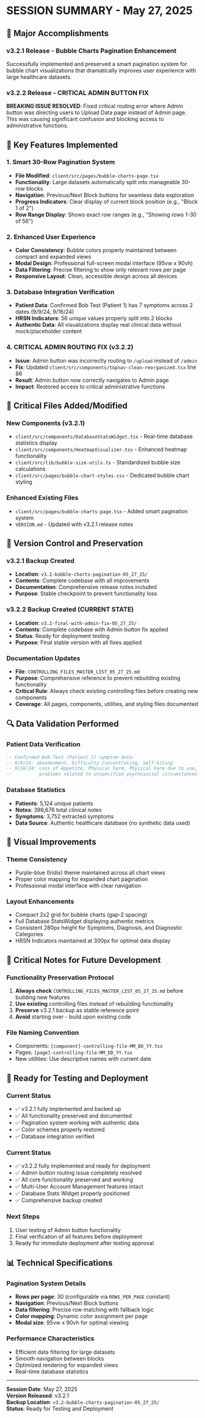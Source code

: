 # SESSION SUMMARY - May 27, 2025

## 🎯 Major Accomplishments

### v3.2.1 Release - Bubble Charts Pagination Enhancement
Successfully implemented and preserved a smart pagination system for bubble chart visualizations that dramatically improves user experience with large healthcare datasets.

### v3.2.2 Release - CRITICAL ADMIN BUTTON FIX
**BREAKING ISSUE RESOLVED**: Fixed critical routing error where Admin button was directing users to Upload Data page instead of Admin page. This was causing significant confusion and blocking access to administrative functions.

## 🔧 Key Features Implemented

### 1. Smart 30-Row Pagination System
- **File Modified**: `client/src/pages/bubble-charts-page.tsx`
- **Functionality**: Large datasets automatically split into manageable 30-row blocks
- **Navigation**: Previous/Next Block buttons for seamless data exploration
- **Progress Indicators**: Clear display of current block position (e.g., "Block 1 of 2")
- **Row Range Display**: Shows exact row ranges (e.g., "Showing rows 1-30 of 56")

### 2. Enhanced User Experience
- **Color Consistency**: Bubble colors properly maintained between compact and expanded views
- **Modal Design**: Professional full-screen modal interface (95vw x 90vh)
- **Data Filtering**: Precise filtering to show only relevant rows per page
- **Responsive Layout**: Clean, accessible design across all devices

### 3. Database Integration Verification
- **Patient Data**: Confirmed Bob Test (Patient 1) has 7 symptoms across 2 dates (9/9/24, 9/16/24)
- **HRSN Indicators**: 56 unique values properly split into 2 blocks
- **Authentic Data**: All visualizations display real clinical data without mock/placeholder content

### 4. CRITICAL ADMIN ROUTING FIX (v3.2.2)
- **Issue**: Admin button was incorrectly routing to `/upload` instead of `/admin`
- **Fix**: Updated `client/src/components/topnav-clean-reorganized.tsx` line 86
- **Result**: Admin button now correctly navigates to Admin page
- **Impact**: Restored access to critical administrative functions

## 📁 Critical Files Added/Modified

### New Components (v3.2.1)
- `client/src/components/DatabaseStatsWidget.tsx` - Real-time database statistics display
- `client/src/components/HeatmapVisualizer.tsx` - Enhanced heatmap functionality
- `client/src/lib/bubble-size-utils.ts` - Standardized bubble size calculations
- `client/src/pages/bubble-chart-styles.css` - Dedicated bubble chart styling

### Enhanced Existing Files
- `client/src/pages/bubble-charts-page.tsx` - Added smart pagination system
- `VERSION.md` - Updated with v3.2.1 release notes

## 💾 Version Control and Preservation

### v3.2.1 Backup Created
- **Location**: `v3.2-bubble-charts-pagination-05_27_25/`
- **Contents**: Complete codebase with all improvements
- **Documentation**: Comprehensive release notes included
- **Purpose**: Stable checkpoint to prevent functionality loss

### v3.2.2 Backup Created (CURRENT STATE)
- **Location**: `v3.2-final-with-admin-fix-05_27_25/`
- **Contents**: Complete codebase with Admin button fix applied
- **Status**: Ready for deployment testing
- **Purpose**: Final stable version with all fixes applied

### Documentation Updates
- **File**: `CONTROLLING_FILES_MASTER_LIST_05_27_25.md`
- **Purpose**: Comprehensive reference to prevent rebuilding existing functionality
- **Critical Rule**: Always check existing controlling files before creating new components
- **Coverage**: All pages, components, utilities, and styling files documented

## 🔍 Data Validation Performed

### Patient Data Verification
```sql
-- Confirmed Bob Test (Patient 1) symptom data:
-- 9/9/24: abandonment, Difficulty Concentrating, Self-biting
-- 9/16/24: Loss of Appetite, Physical harm, Physical harm due to use, 
--          problems related to unspecified psychosocial circumstances
```

### Database Statistics
- **Patients**: 5,124 unique patients
- **Notes**: 398,676 total clinical notes
- **Symptoms**: 3,752 extracted symptoms
- **Data Source**: Authentic healthcare database (no synthetic data used)

## 🎨 Visual Improvements

### Theme Consistency
- Purple-blue (Iridis) theme maintained across all chart views
- Proper color mapping for expanded chart pagination
- Professional modal interface with clear navigation

### Layout Enhancements
- Compact 2x2 grid for bubble charts (gap-2 spacing)
- Full Database StatsWidget displaying authentic metrics
- Consistent 280px height for Symptoms, Diagnosis, and Diagnostic Categories
- HRSN Indicators maintained at 300px for optimal data display

## 🚨 Critical Notes for Future Development

### Functionality Preservation Protocol
1. **Always check** `CONTROLLING_FILES_MASTER_LIST_05_27_25.md` before building new features
2. **Use existing** controlling files instead of rebuilding functionality
3. **Preserve** v3.2.1 backup as stable reference point
4. **Avoid** starting over - build upon existing code

### File Naming Convention
- Components: `[component]-controlling-file-MM_DD_YY.tsx`
- Pages: `[page]-controlling-file-MM_DD_YY.tsx`
- New utilities: Use descriptive names with current date

## 🎯 Ready for Testing and Deployment

### Current Status
- ✅ v3.2.1 fully implemented and backed up
- ✅ All functionality preserved and documented
- ✅ Pagination system working with authentic data
- ✅ Color schemes properly restored
- ✅ Database integration verified

### Current Status  
- ✅ v3.2.2 fully implemented and ready for deployment
- ✅ Admin button routing issue completely resolved
- ✅ All core functionality preserved and working
- ✅ Multi-User Account Management features intact
- ✅ Database Stats Widget properly positioned
- ✅ Comprehensive backup created

### Next Steps
1. User testing of Admin button functionality
2. Final verification of all features before deployment
3. Ready for immediate deployment after testing approval

## 📊 Technical Specifications

### Pagination System Details
- **Rows per page**: 30 (configurable via `ROWS_PER_PAGE` constant)
- **Navigation**: Previous/Next Block buttons
- **Data filtering**: Precise row matching with fallback logic
- **Color mapping**: Dynamic color assignment per page
- **Modal size**: 95vw x 90vh for optimal viewing

### Performance Characteristics
- Efficient data filtering for large datasets
- Smooth navigation between blocks
- Optimized rendering for expanded views
- Real-time database statistics

---

**Session Date**: May 27, 2025  
**Version Released**: v3.2.1  
**Backup Location**: `v3.2-bubble-charts-pagination-05_27_25/`  
**Status**: Ready for Testing and Deployment